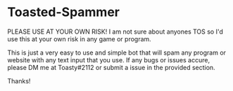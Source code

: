 # Toasted-Spammer

PLEASE USE AT YOUR OWN RISK!
I am not sure about anyones TOS so I'd use this at your own risk in any game or program. 

This is just a very easy to use and simple bot that will spam any program or website with any text input that you use. If any bugs or issues accure, please DM me at Toasty#2112 or submit a issue in the provided section. 

Thanks!
